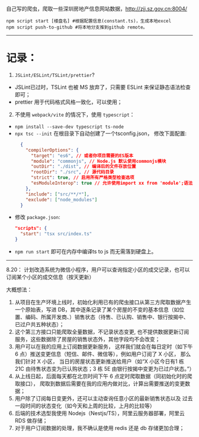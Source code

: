 
自己写的爬虫，爬取一些深圳房地产信息网站数据，http://zjj.sz.gov.cn:8004/


```shell
npm script start [楼盘名] #根据配置信息(constant.ts)，生成本地excel
npm script push-to-github #将本地分支推到github remote。
```
---
<h1>记录：</h1>

1. `JSLint/ESLint/TSLint/prettier`?
  + JSLint已过时，TSLint 也被 MS 放弃了，只需要 ESLint 来保证静态语法检查即可；
  + prettier 用于代码格式风格一致化，可以使用；
2. 不使用 `webpack/vite` 的情况下，使用 `typescript`：
  + `npm install --save-dev typescript ts-node`
  + `npx tsc --init` 在根目录下自动创建了一个tsconfig.json， 修改下面配置: 
    ```json
      {
        "compilerOptions": {
          "target": "es6", // 或者你项目需要的ES版本
          "module": "commonjs", // Node.js 默认使用commonjs模块
          "outDir": "./dist", // 编译后的文件存放位置
          "rootDir": "./src", // 源代码目录
          "strict": true, // 启用所有严格类型检查选项
          "esModuleInterop": true // 允许使用import xx from 'module';语法
        },
        "include": ["src/**/*"],
        "exclude": ["node_modules"]
      }
    ```
  + 修改 `package.json`:
    ```json
    "scripts": {
      "start": "tsx src/index.ts"
    }
    ```
  + `npm run start` 即可在内存中编译ts to js 而无需落到硬盘上。


---
8.20： 计划改造系统为微信小程序，用户可以查询指定小区的成交记录，也可以订阅某个小区的成交信息（按天更新）


大概想法：

1. 从项目在生产环境上线时，初始化利用已有的爬虫接口从第三方爬取数据产生一个原始表，写进 DB，其中逐条记录了某个房屋的不变的基本信息（如位置、编码、所属开发商、）销售状态（待售、已认购、销售中、银行按揭中、已过户共五种状态）；
2. 这个第三方接口只能爬取全量数据，不记录状态变更, 也不提供数据更新订阅服务，这些数据除了房屋的销售状态外，其他字段均不会改变；
3. 用户可以在我的应用上订阅数据更新服务， 这样我们就会在每日定时（如下午 6 点）推送变更信息（短信、邮件、微信等），例如用户订阅了 X 小区， 那么我们针对 X 小区， 当日的房屋状态更新推送给用户（如“X 小区今日有1 栋 21C 由待售状态变为已认购状态；3 栋 5E 由银行按揭中变更为已过户状态。”）
4. 从上线日起，后面每天都在北京时间下午 6 点定时爬取数据（同初始化时的爬取接口）， 爬取到数据后需要在我的应用内做对比，计算出需要推送的变更数据；
5. 用户除了订阅每日变更外，还可以主动查询任意小区的最新销售状态以及 过去一段时间的状态变化（如今天和上周的比较，上月的比较等）
6. 后端的技术选型我使用 Nodejs（Nestjs/TS），阿里云服务器部署，阿里云 RDS 做存储；
7. 对于用户订阅数据的处理，我不确认是使用 redis 还是 db 存储更加合理；